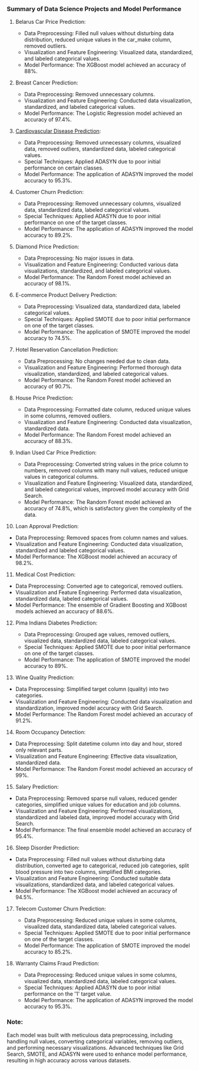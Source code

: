### Summary of Data Science Projects and Model Performance

1. Belarus Car Price Prediction:
    - Data Preprocessing: Filled null values without disturbing data distribution, reduced unique values in the car_make column, removed outliers.
    - Visualization and Feature Engineering: Visualized data, standardized, and labeled categorical values.
    - Model Performance: The XGBoost model achieved an accuracy of 88%.

2. Breast Cancer Prediction:
    - Data Preprocessing: Removed unnecessary columns.
    - Visualization and Feature Engineering: Conducted data visualization, standardized, and labeled categorical values.
    - Model Performance: The Logistic Regression model achieved an accuracy of 97.4%.

3. [Cardiovascular Disease Prediction](https://github.com/Hosein541/machine_learning_with_python_part2/tree/081ded99a2be2c62e89be70251ce9f6078f8c023/Cardiovascular%20Disease%20Predictionhttps://github.com/Hosein541/machine_learning_with_python_part2/tree/081ded99a2be2c62e89be70251ce9f6078f8c023/Cardiovascular%20Disease%20Prediction):
    - Data Preprocessing: Removed unnecessary columns, visualized data, removed outliers, standardized data, labeled categorical values.
    - Special Techniques: Applied ADASYN due to poor initial performance on certain classes.
    - Model Performance: The application of ADASYN improved the model accuracy to 95.3%.

4. Customer Churn Prediction:
    - Data Preprocessing: Removed unnecessary columns, visualized data, standardized data, labeled categorical values.
    - Special Techniques: Applied ADASYN due to poor initial performance on one of the target classes.
    - Model Performance: The application of ADASYN improved the model accuracy to 89.2%.

5. Diamond Price Prediction:
    - Data Preprocessing: No major issues in data.
    - Visualization and Feature Engineering: Conducted various data visualizations, standardized, and labeled categorical values.
    - Model Performance: The Random Forest model achieved an accuracy of 98.1%.

6. E-commerce Product Delivery Prediction:
    - Data Preprocessing: Visualized data, standardized data, labeled categorical values.
    - Special Techniques: Applied SMOTE due to poor initial performance on one of the target classes.
    - Model Performance: The application of SMOTE improved the model accuracy to 74.5%.

7. Hotel Reservation Cancellation Prediction:
    - Data Preprocessing: No changes needed due to clean data.
    - Visualization and Feature Engineering: Performed thorough data visualization, standardized, and labeled categorical values.
    - Model Performance: The Random Forest model achieved an accuracy of 90.7%.

8. House Price Prediction:
   - Data Preprocessing: Formatted date column, reduced unique values in some columns, removed outliers.
   - Visualization and Feature Engineering: Conducted data visualization, standardized data.
   - Model Performance: The Random Forest model achieved an accuracy of 88.3%.

9. Indian Used Car Price Prediction:
   - Data Preprocessing: Converted string values in the price column to numbers, removed columns with many null values, reduced unique values in categorical columns.
   - Visualization and Feature Engineering: Visualized data, standardized, and labeled categorical values, improved model accuracy with Grid Search.
   - Model Performance: The Random Forest model achieved an accuracy of 74.8%, which is satisfactory given the complexity of the data.

10. Loan Approval Prediction:
   - Data Preprocessing: Removed spaces from column names and values.
   - Visualization and Feature Engineering: Conducted data visualization, standardized and labeled categorical values.
   - Model Performance: The XGBoost model achieved an accuracy of 98.2%.

11. Medical Cost Prediction:
   - Data Preprocessing: Converted age to categorical, removed outliers.
   - Visualization and Feature Engineering: Performed data visualization, standardized data, labeled categorical values.
   - Model Performance: The ensemble of Gradient Boosting and XGBoost models achieved an accuracy of 88.6%.

12. Pima Indians Diabetes Prediction:
    - Data Preprocessing: Grouped age values, removed outliers, visualized data, standardized data, labeled categorical values.
    - Special Techniques: Applied SMOTE due to poor initial performance on one of the target classes.
    - Model Performance: The application of SMOTE improved the model accuracy to 89%.

13. Wine Quality Prediction:
   - Data Preprocessing: Simplified target column (quality) into two categories.
   - Visualization and Feature Engineering: Conducted data visualization and standardization, improved model accuracy with Grid Search.
   - Model Performance: The Random Forest model achieved an accuracy of 91.2%.

14. Room Occupancy Detection:
   - Data Preprocessing: Split datetime column into day and hour, stored only relevant parts.
   - Visualization and Feature Engineering: Effective data visualization, standardized data.
   - Model Performance: The Random Forest model achieved an accuracy of 99%.

15. Salary Prediction:
   - Data Preprocessing: Removed sparse null values, reduced gender categories, simplified unique values for education and job columns.
   - Visualization and Feature Engineering: Performed visualizations, standardized and labeled data, improved model accuracy with Grid Search.
   - Model Performance: The final ensemble model achieved an accuracy of 95.4%.

16. Sleep Disorder Prediction:
   - Data Preprocessing: Filled null values without disturbing data distribution, converted age to categorical, reduced job categories, split blood pressure into two columns, simplified BMI categories.
   - Visualization and Feature Engineering: Conducted suitable data visualizations, standardized data, and labeled categorical values.
   - Model Performance: The XGBoost model achieved an accuracy of 94.5%.

17. Telecom Customer Churn Prediction:
    - Data Preprocessing: Reduced unique values in some columns, visualized data, standardized data, labeled categorical values.
    - Special Techniques: Applied SMOTE due to poor initial performance on one of the target classes.
    - Model Performance: The application of SMOTE improved the model accuracy to 85.2%.

18. Warranty Claims Fraud Prediction:
    - Data Preprocessing: Reduced unique values in some columns, visualized data, standardized data, labeled categorical values.
    - Special Techniques: Applied ADASYN due to poor initial performance on the '1' target value.
    - Model Performance: The application of ADASYN improved the model accuracy to 95.3%.

### Note:
Each model was built with meticulous data preprocessing, including handling null values, converting categorical variables, removing outliers, and performing necessary visualizations. Advanced techniques like Grid Search, SMOTE, and ADASYN were used to enhance model performance, resulting in high accuracy across various datasets.
